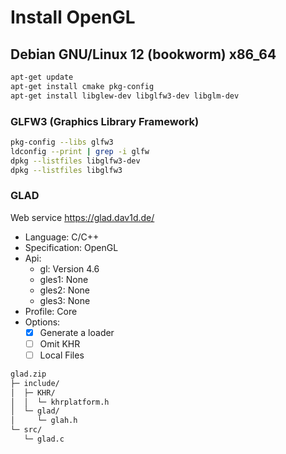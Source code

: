 
# Install OpenGL

## Debian GNU/Linux 12 (bookworm) x86_64

<!-- -lglfw3 -lGL -lX11 -lpthread -lXrandr -lXi -ldl -->

```sh
apt-get update
apt-get install cmake pkg-config
apt-get install libglew-dev libglfw3-dev libglm-dev
```

### GLFW3 (Graphics Library Framework)

```sh
pkg-config --libs glfw3
ldconfig --print | grep -i glfw
dpkg --listfiles libglfw3-dev
dpkg --listfiles libglfw3
```

### GLAD

Web service <https://glad.dav1d.de/>

- Language: C/C++
- Specification: OpenGL
- Api:
  - gl: Version 4.6
  - gles1: None
  - gles2: None
  - gles3: None
- Profile: Core
- Options:
  - [X] Generate a loader
  - [ ] Omit KHR
  - [ ] Local Files

```txt
glad.zip
├─ include/
│  ├─ KHR/
│  │  └─ khrplatform.h
│  └─ glad/
│     └─ glah.h
└─ src/
   └─ glad.c
```
